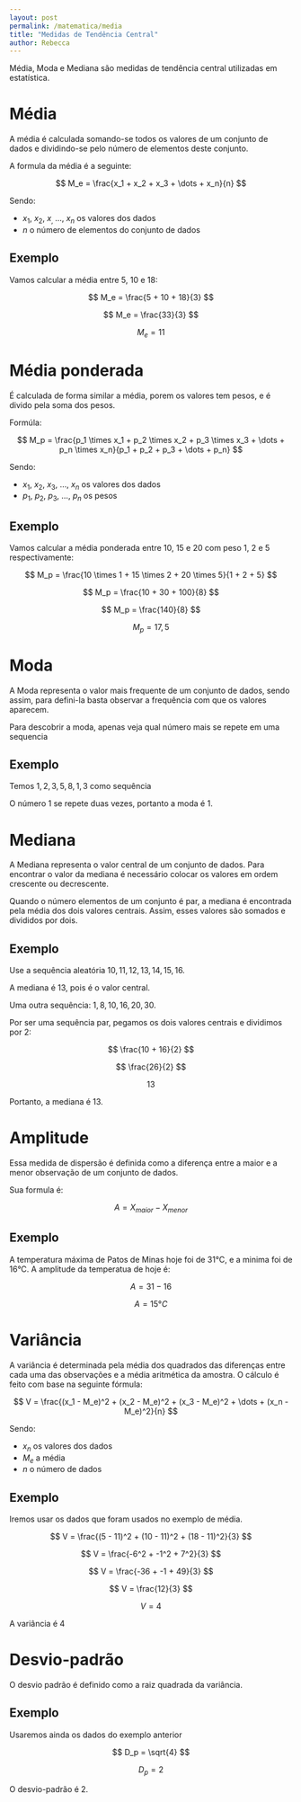 ```yaml
---
layout: post
permalink: /matematica/media
title: "Medidas de Tendência Central"
author: Rebecca
---
```


Média, Moda e Mediana são medidas de tendência central utilizadas em estatística.

# Média
A média é calculada somando-se todos os valores de um conjunto de dados e dividindo-se pelo número de elementos deste conjunto.

A formula da média é a seguinte:

$$ M_e = \frac{x_1 + x_2 + x_3 + \dots + x_n}{n} $$

Sendo:
- $x_1\text{, } x_2\text{, } x_\text{, } \dots\text{, } x_n$ os valores dos dados
- $n$ o número de elementos do conjunto de dados

## Exemplo

Vamos calcular a média entre 5, 10 e 18:

$$ M_e = \frac{5 + 10 + 18}{3} $$

$$ M_e = \frac{33}{3} $$

$$ M_e = 11 $$

# Média ponderada
É calculada de forma similar a média, porem os valores tem pesos, e é divido pela soma dos pesos.

Formúla: 

$$ M_p = \frac{p_1 \times x_1 + p_2 \times x_2 + p_3 \times x_3 + \dots + p_n \times x_n}{p_1 + p_2 + p_3 + \dots + p_n} $$

Sendo:
- $x_1\text{, } x_2\text{, } x_3\text{, } \dots\text{, } x_n$ os valores dos dados
- $p_1\text{, } p_2\text{, } p_3\text{, } \dots\text{, } p_n$ os pesos


## Exemplo

Vamos calcular a média ponderada entre 10, 15 e 20 com peso 1, 2 e 5 respectivamente:

$$ M_p = \frac{10 \times 1 + 15 \times 2 + 20 \times 5}{1 + 2 + 5} $$

$$ M_p = \frac{10 + 30 + 100}{8} $$

$$ M_p = \frac{140}{8} $$

$$ M_p = 17,5 $$

# Moda
A Moda representa o valor mais frequente de um conjunto de dados, sendo assim, para defini-la basta observar a frequência com que os valores aparecem.

Para descobrir a moda, apenas veja qual número mais se repete em uma sequencia

## Exemplo
Temos $1, 2, 3, 5, 8, 1, 3$ como sequência

O número $1$ se repete duas vezes, portanto a moda é $1$.

# Mediana
A Mediana representa o valor central de um conjunto de dados. Para encontrar o valor da mediana é necessário colocar os valores em ordem crescente ou decrescente.

Quando o número elementos de um conjunto é par, a mediana é encontrada pela média dos dois valores centrais. Assim, esses valores são somados e divididos por dois.

## Exemplo
Use a sequência aleatória $10, 11, 12, 13, 14, 15, 16$.

A mediana é $13$, pois é o valor central.

Uma outra sequência: $1, 8, 10, 16, 20, 30$.

Por ser uma sequência par, pegamos os dois valores centrais e dividimos por 2:

$$ \frac{10 + 16}{2} $$

$$ \frac{26}{2} $$

$$ 13 $$

Portanto, a mediana é 13.

# Amplitude
Essa medida de dispersão é definida como a diferença entre a maior e a menor observação de um conjunto de dados.

Sua formula é:

$$ A = X_{maior} - X_{menor} $$

## Exemplo
A temperatura máxima de Patos de Minas hoje foi de 31°C, e a minima foi de 16°C. A amplitude da temperatua de hoje é:

$$ A = 31 - 16$$

$$ A = 15°C$$

# Variância
A variância é determinada pela média dos quadrados das diferenças entre cada uma das observações e a média aritmética da amostra. O cálculo é feito com base na seguinte fórmula:

$$ V = \frac{(x_1 - M_e)^2 + (x_2 - M_e)^2 + (x_3 - M_e)^2 + \dots + (x_n - M_e)^2}{n} $$

Sendo: 
- $x_n$ os valores dos dados
- $M_e$ a média
- $n$ o número de dados

## Exemplo
Iremos usar os dados que foram usados no exemplo de média.

$$ V = \frac{(5 - 11)^2 + (10 - 11)^2 + (18 - 11)^2}{3} $$

$$ V = \frac{-6^2 + -1^2 + 7^2}{3} $$

$$ V = \frac{-36 + -1 + 49}{3} $$

$$ V = \frac{12}{3} $$

$$ V = 4 $$

A variância é 4

# Desvio-padrão
O desvio padrão é definido como a raiz quadrada da variância. 

## Exemplo
Usaremos ainda os dados do exemplo anterior

$$ D_p = \sqrt{4} $$

$$ D_p = 2 $$

O desvio-padrão é 2.



